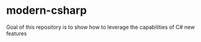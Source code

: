 # modern-csharp
Goal of this repository is to show how to leverage the capabilities of C# new features

